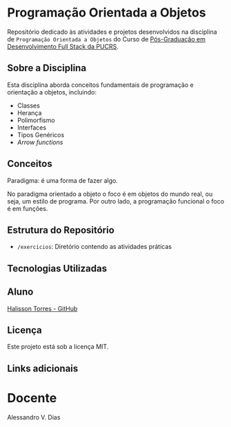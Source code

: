 # Programação Orientada a Objetos

Repositório dedicado às atividades e projetos desenvolvidos na disciplina de `Programação Orientada a Objetos` do Curso de [Pós-Graduação em Desenvolvimento Full Stack da PUCRS](https://online.pucrs.br/pos-graduacao/desenvolvimento-full-stack).

## Sobre a Disciplina

Esta disciplina aborda conceitos fundamentais de programação e orientação a objetos, incluindo:

- Classes
- Herança
- Polimorfismo
- Interfaces
- Tipos Genéricos
- _Arrow functions_

## Conceitos

Paradigma: é uma forma de fazer algo.

No paradigma orientado a objeto o foco é em objetos do mundo real, ou seja, um estilo de programa. Por outro lado, a programação funcional o foco é em funções.

## Estrutura do Repositório

- `/exercicios`: Diretório contendo as atividades práticas

## Tecnologias Utilizadas


## Aluno

[Halisson Torres - GitHub](https://github.com/halissontorres)

## Licença

Este projeto está sob a licença MIT.

## Links adicionais


# Docente
Alessandro V. Dias



